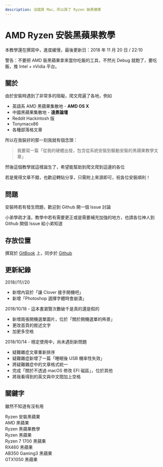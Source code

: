 ```yaml
---
description: 沒錢買 Mac，所以買了 Ryzen 裝黑蘋果
---
```


# AMD Ryzen 安裝黑蘋果教學

本教學還在撰寫中，進度緩慢，最後更新日：2018 年 11 月 20 日 / 22:10

警告：不要把 AMD 裝黑蘋果拿來當你吃飯的工具，不然光 Debug 就飽了，要吃飯，推 Intel + nVidia 平台。

## 關於

由於安裝時遇到了非常多的阻礙，爬文爬遍了各地，例如

* 英語系 AMD 黑蘋果集散地 - **AMD OS X**
* 中國黑蘋果集散地 - **遠景論壇**
* Reddit Hackintosh 版
* Tonymacx86
* 各種部落格文章

所以在我裝好的那一刻我就有個念頭：

> 我要寫一篇「從我的硬體出發，包含從系統安裝到驅動安裝的黑蘋果教學文章」

然後這個教學就這樣誕生了，希望能幫助到爬文爬到這邊的各位

若是覺得文章不錯，也歡迎轉貼分享，只需附上來源即可，祝各位安裝順利！

## 問題

安裝時若有發生問題，歡迎到 Github 開一個  Issue 討論

小弟學疏才淺，教學中若有需要更正或是需要補充加強的地方，也請各位神人到 Github 開個 Issue 給小弟知道

## 存放位置

撰寫於 [GitBook](https://mtwstudio.gitbook.io/ryzentosh) 上，同步於 [Github](https://github.com/MrNegativeTW/Ryzen-Hackintosh-Tutorial)

## 更新紀錄

2018//11//20   
- 新增內容於「讓 Clover 接手開機吧」  
- 新增「Photoshop 選擇字體時會崩潰」

2018/10/18 - 這本書瀏覽次數破千是真的還是假的  
- 新增兩張開機選單圖片，位於「關於開機選單的佈景」  
- 更改首頁的敘述文字  
- 加更多空格

2018/10/14 - 穩定使用中，尚未遇到新問題  
-  疑難雜症文章重新排序  
-  疑難雜症新增了一篇「睡眠後 USB 機率性失效」  
-  將疑難雜症中的文章格式統一  
-  完成「關於不透過 macOS 修改 EFI 磁區」，位於其他  
-  將我看得到的英文與中文間加上空格

## 關鍵字

雖然不知道有沒有用

Ryzen 安裝黑蘋果  
AMD 黑蘋果  
Ryzen 黑蘋果教學  
Ryzen 黑蘋果  
Ryzen 7 1700 黑蘋果   
RX460 黑蘋果  
AB350 Gaming3 黑蘋果  
GTX1050 黑蘋果  


